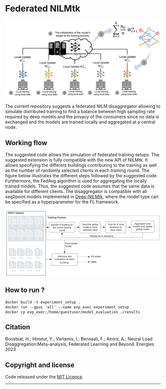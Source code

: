 # Federated NILMtk 

![img](./images/FL-scheme.jpg)

The current repository suggests a federated NILM disaggregator allowing to simulate 
distributed training to find a balance between high sampling rate required by
deep models and the privacy of the consumers since no data is exchanged and the
models are trained locally  and aggregated at a central node.

## Working flow

The suggested code allows the simulation of federated training setups. 
The suggested extension is fully compatible with the new API of 
NILMtk. It allows specifying the different buildings contributing 
to the training as well as the number of randomly 
selected clients in each training round. 
The figure below illustrates the different steps followed by 
the suggested code. Furthermore, the FedAvg algorithm is 
used for aggregating the locally trained models. Thus, 
the suggested code assumes that the same data is available for 
different clients.
The disaggregator is compatible with all seq2point models implemented 
in [Deep-NILMtk](https://github.com/BHafsa/deep-nilmtk-v1), where 
the model type can be specified as a hyperparameter for the FL framework. 

![img](./images/case-study.jpg)

## How to run ?

```
docker build -t experiment_setup .
docker run --gpus 'all' --name exp_exec experiment_setup
docker cp exp_exec:/home/guestuser/model_evaluation ./results
```

## Citation


Bousbiat, H.; Himeur, Y.; Varlamis, I.; Bensaali, F.; Amira, A.; Neural Load Disaggregation:Meta-analysis, Federated Learning and Beyond. Energies 2023



## Copyright and license
Code released under the [MIT Licence](https://github.com/BHafsa/DNN-NILM-experiment/blob/main/LICENSE).
****
